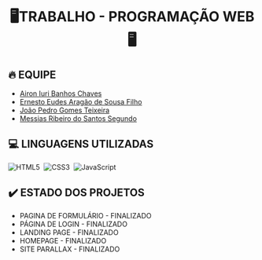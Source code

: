 <h1 align="center">🖥️TRABALHO - PROGRAMAÇÃO WEB 🖥️</h1>

## 🔥 EQUIPE
- <a href="https://github.com/Air0N">Airon Iuri Banhos Chaves</a>
- <a href="https://github.com/ErnestoeudesA">Ernesto Eudes Aragão de Sousa Filho</a>
- <a href="https://github.com/JoaoPedroGomez">João Pedro Gomes Teixeira</a>
- <a href="https://github.com/Orcsouls">Messias Ribeiro do Santos Segundo</a>

## 💻 LINGUAGENS UTILIZADAS

![HTML5](https://img.shields.io/badge/HTML5-E34F26?style=for-the-badge&logo=html5&logoColor=white)&nbsp;
![CSS3](https://img.shields.io/badge/CSS3-1572B6?style=for-the-badge&logo=css3&logoColor=white)&nbsp;
![JavaScript](https://img.shields.io/badge/JavaScript-F7DF1E?style=for-the-badge&logo=javascript&logoColor=black)&nbsp;

## ✔️ ESTADO DOS PROJETOS

- PAGINA DE FORMULÁRIO - FINALIZADO
- PÁGINA DE LOGIN - FINALIZADO
- LANDING PAGE - FINALIZADO
- HOMEPAGE - FINALIZADO
- SITE PARALLAX - FINALIZADO
